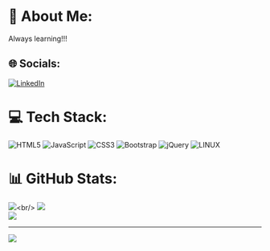 # 💫 About Me:
Always learning!!!


## 🌐 Socials:
[![LinkedIn](https://img.shields.io/badge/LinkedIn-%230077B5.svg?logo=linkedin&logoColor=white)](https://www.linkedin.com/in/aliyavar-guluzada-4b2b4a250/) 

# 💻 Tech Stack:
![HTML5](https://img.shields.io/badge/html5-%23E34F26.svg?style=for-the-badge&logo=html5&logoColor=white) ![JavaScript](https://img.shields.io/badge/javascript-%23323330.svg?style=for-the-badge&logo=javascript&logoColor=%23F7DF1E) ![CSS3](https://img.shields.io/badge/css3-%231572B6.svg?style=for-the-badge&logo=css3&logoColor=white) ![Bootstrap](https://img.shields.io/badge/bootstrap-%23563D7C.svg?style=for-the-badge&logo=bootstrap&logoColor=white) ![jQuery](https://img.shields.io/badge/jquery-%230769AD.svg?style=for-the-badge&logo=jquery&logoColor=white) ![LINUX](https://img.shields.io/badge/Linux-FCC624?style=for-the-badge&logo=linux&logoColor=black)
# 📊 GitHub Stats:
![]([https://github-readme-stats.vercel.app/api?](https://github-readme-stats-git-masterrstaa-rickstaa.vercel.app/api?)username=aliyavarguluzada&theme=tokyonight&hide_border=false&include_all_commits=true&count_private=true)<br/>
![](https://github-readme-streak-stats.herokuapp.com/?user=aliyavarguluzada&theme=tokyonight&hide_border=false)<br/>
![](https://github-readme-stats.vercel.app/api/top-langs/?username=aliyavarguluzada&theme=tokyonight&hide_border=false&include_all_commits=true&count_private=true&layout=compact)

---
[![](https://visitcount.itsvg.in/api?id=aliyavarguluzada&icon=0&color=0)](https://visitcount.itsvg.in)

<!-- Proudly created with GPRM ( https://gprm.itsvg.in ) -->
